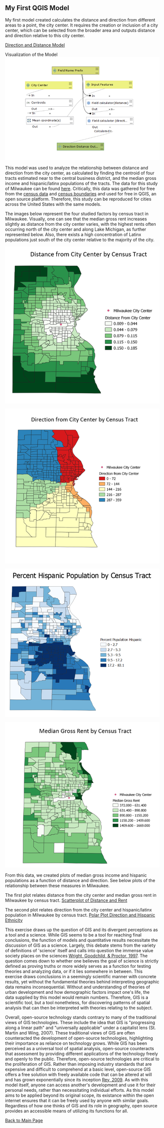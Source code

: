 ## My First QGIS Model

My first model created calculates the distance and direction from different areas to a point, the city center. It requires the creation or inclusion of a city center, which can be selected from the broader area and outputs distance and direction relative to this city center.

[Direction and Distance Model](DisDirModel.model3)

Visualization of the Model
![Distance Direction Model](Modelphoto.png)

This model was used to analyze the relationship between distance and direction from the city center, as calculated by finding the centroid of four tracts estimated near to the central business district, and the median gross income and hispanic/latinx populations of the tracts. The data for this study of Milwaukee can be found [here](MilwaukeeData.zip).  Critically, this data was gathered for free from the [census data](https://factfinder.census.gov/) and [census boundaries]( https://www.census.gov/geographies/mapping-files/timeseries/geo/carto-boundary-file.htm) and used for free in QGIS, an open source platform.  Therefore, this study can be reproduced for cities across the United States with the same models.  

The images below represent the four studied factors by census tract in Milwaukee.  Visually, one can see that the median gross rent increases slightly as distance from the city center varies, with the highest rents often occurring north of the city center and along Lake Michigan, as further represented below. Also, there exists a high concentration of Latinx populations just south of the city center relative to the majority of the city.   

![Distance from City Center](distance.PNG)

![Direction from City Center](direction.PNG)

![Hispanic Population](latpop.PNG)

![Median Gross Rent](rent.PNG)

From this data, we created plots of median gross income and hispanic populations as a function of distance and direction.  See below plots of the relationship between these measures in Milwaukee.  

The first plot relates distance from the city center and median gross rent in Milwaukee by census tract.
[Scatterplot of Distance and Rent](distanceplotnew.html)

The second plot relates direction from the city center and hispanic/latinx population in Milwaukee by census tract.
[Polar Plot Direction and Hispanic Ethnicity](directionplotnew.html)

This exercise draws up the question of GIS and its divergent perceptions as a tool and a science.  While GIS seems to be a tool for reaching final conclusions, the function of models and quantitative results necessitate the discussion of GIS as a science.  Largely, this debate stems from the variety of definitions of 'science' itself and calls into question the immense value society places on the sciences [Wright, Goodchild, & Proctor, 1997](https://doi.org/10.1111/0004-5608.872057).  The question comes down to whether one believes the goal of science is strictly defined as proving truths or more widely serves as a function for testing theories and analyzing data, or if it lies somewhere in between. This exercise draws conclusions in a seemingly scientific manner with concrete results, yet without the fundamental theories behind interpreting geographic data remains inconsequential.  Without and understanding of theories of urban development and how demographic factors impact one's life, the data supplied by this model would remain numbers.  Therefore, GIS is a scientific tool, but a tool nonetheless, for discovering patterns of spatial analysis that can then be interpreted with theories relating to the subject.   

Overall, open-source technology stands contrary to many of the traditional views of GIS technologies.  These include the idea that GIS is "progressing along a linear path" and "universally applicable" under a capitalist lens (St. Martin and Wing, 2007).  These traditional views of GIS are often counteracted the development of open-source technologies, highlighting their importance as reliance on technology grows.  While GIS has been perceived as a universal tool of spatial analysis, open-source counteracts that assessment by providing different applications of the technology freely and openly to the public.  Therefore, open-source technologies are critical to the proliferation of GIS.  Rather than imposing industry standards that are expensive and difficult to comprehend at a basic level, open-source GIS offers a free solution with freely available code that can be altered at will and has grown exponentially since its inception [Rey, 2009](https://doi.org/10.1007/s10109-009-0086-8).  As with this model itself, anyone can access another's development and use it for their personal needs, rather than necessitating individual efforts.  As this model aims to be applied beyond its original scope, its existance within the open internet ensures that it can be freely used by anyone with similar goals.  Regardless of how one thinks of GIS and its role in geography, open source provides an accessible means of utilizing its functions for all.     

[Back to Main Page](https://pdickson2.github.io/)

